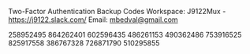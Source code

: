 Two-Factor Authentication Backup Codes
Workspace: J9122Mux - https://j9122.slack.com/
Email: mbedval@gmail.com

258952495
864262401
602596435
486261153
490362486
753916525
825917558
386767328
726871790
510295855




